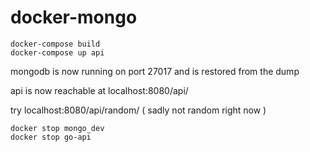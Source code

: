 # docker-mongo



```
docker-compose build
docker-compose up api
```

mongodb is now running on port 27017 and is restored from the dump

api is now reachable at localhost:8080/api/

try localhost:8080/api/random/ ( sadly not random right now )

```
docker stop mongo_dev
docker stop go-api
```
